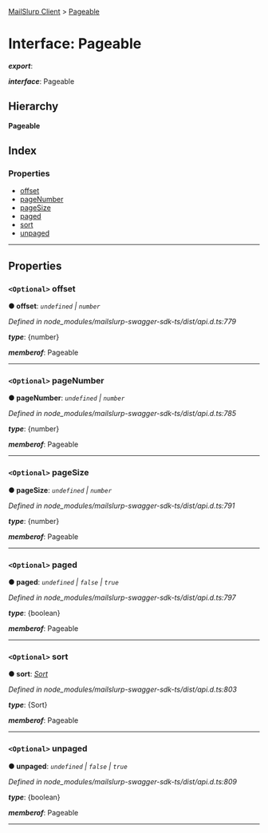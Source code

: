 [MailSlurp Client](../README.md) > [Pageable](../interfaces/pageable.md)

# Interface: Pageable

*__export__*: 

*__interface__*: Pageable

## Hierarchy

**Pageable**

## Index

### Properties

* [offset](pageable.md#offset)
* [pageNumber](pageable.md#pagenumber)
* [pageSize](pageable.md#pagesize)
* [paged](pageable.md#paged)
* [sort](pageable.md#sort)
* [unpaged](pageable.md#unpaged)

---

## Properties

<a id="offset"></a>

### `<Optional>` offset

**● offset**: *`undefined` \| `number`*

*Defined in node_modules/mailslurp-swagger-sdk-ts/dist/api.d.ts:779*

*__type__*: {number}

*__memberof__*: Pageable

___
<a id="pagenumber"></a>

### `<Optional>` pageNumber

**● pageNumber**: *`undefined` \| `number`*

*Defined in node_modules/mailslurp-swagger-sdk-ts/dist/api.d.ts:785*

*__type__*: {number}

*__memberof__*: Pageable

___
<a id="pagesize"></a>

### `<Optional>` pageSize

**● pageSize**: *`undefined` \| `number`*

*Defined in node_modules/mailslurp-swagger-sdk-ts/dist/api.d.ts:791*

*__type__*: {number}

*__memberof__*: Pageable

___
<a id="paged"></a>

### `<Optional>` paged

**● paged**: *`undefined` \| `false` \| `true`*

*Defined in node_modules/mailslurp-swagger-sdk-ts/dist/api.d.ts:797*

*__type__*: {boolean}

*__memberof__*: Pageable

___
<a id="sort"></a>

### `<Optional>` sort

**● sort**: *[Sort](sort.md)*

*Defined in node_modules/mailslurp-swagger-sdk-ts/dist/api.d.ts:803*

*__type__*: {Sort}

*__memberof__*: Pageable

___
<a id="unpaged"></a>

### `<Optional>` unpaged

**● unpaged**: *`undefined` \| `false` \| `true`*

*Defined in node_modules/mailslurp-swagger-sdk-ts/dist/api.d.ts:809*

*__type__*: {boolean}

*__memberof__*: Pageable

___

